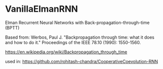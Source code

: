 # VanillaElmanRNN
Elman Recurrent Neural Networks with Back-propagation-through-time (BPTT)

 Based from: Werbos, Paul J. "Backpropagation through time: what it does and how to do it." Proceedings of the IEEE 78.10 (1990): 1550-1560.
 
 https://en.wikipedia.org/wiki/Backpropagation_through_time
 
 used in: https://github.com/rohitash-chandra/CooperativeCoevolution-RNN
